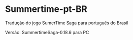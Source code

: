 # Summertime-pt-BR
Tradução do jogo SumerTime Saga para português do Brasil
 
Versão: SummertimeSaga-0.18.6 para PC
